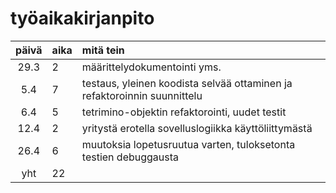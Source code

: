 # työaikakirjanpito

| päivä | aika | mitä tein |
| :----:|:-----| :------|
| 29.3  | 2    | määrittelydokumentointi yms. |
| 5.4   | 7    | testaus, yleinen koodista selvää ottaminen ja refaktoroinnin suunnittelu |
| 6.4   | 5    | tetrimino-objektin refaktorointi, uudet testit |
| 12.4  | 2    | yritystä erotella sovelluslogiikka käyttöliittymästä |
| 26.4  | 6    | muutoksia lopetusruutua varten, tuloksetonta testien debuggausta |
| yht   | 22   | |
